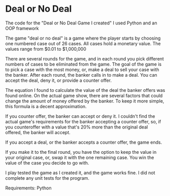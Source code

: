# Deal or No Deal
The code for the "Deal or No Deal Game I created" I used Python and an OOP framework

The game "deal or no deal" is a game where the player starts by choosing one numbered case out of 26 cases. All cases hold a monetary value. The values range from $0.01 to $1,000,000 

There are several rounds for the game, and in each round you pick different numbers of cases to be eliminated from the game. The goal of the game is to pick a case with the most money, or, make a deal to sell your case with the banker. After each round, the banker calls in to make a deal. You can accept the deal, deny it, or provide a counter offer. 

The equation I found to calculate the value of the deal the banker offers was found online. On the actual game show, there are several factors that could change the amount of money offered by the banker. To keep it more simple, this formula is a decent approximation.

If you counter offer, the banker can accept or deny it. I couldn't find the actual game's requirements for the banker accepting a counter offer, so, if you counteroffer with a value that's 20% more than the original deal offered, the banker will accept.

If you accept a deal, or the banker accepts a counter offer, the game ends.

If you make it to the final round, you have the option to keep the value in your original case, or, swap it with the one remaining case. You win the value of the case you decide to go with.

I play tested the game as I created it, and the game works fine. I did not complete any unit tests for the program.

Requirements:
Python

